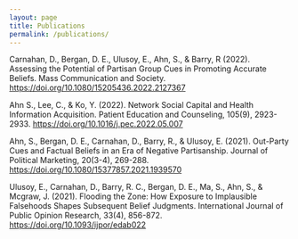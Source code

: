 ```yaml
---
layout: page
title: Publications
permalink: /publications/
---
```

Carnahan, D., Bergan, D. E., Ulusoy, E., Ahn, S., & Barry, R (2022). Assessing the Potential of Partisan Group Cues in Promoting Accurate Beliefs. Mass Communication and Society. https://doi.org/10.1080/15205436.2022.2127367

Ahn S., Lee, C., & Ko, Y. (2022). Network Social Capital and Health Information Acquisition. Patient Education and Counseling, 105(9), 2923-2933. https://doi.org/10.1016/j.pec.2022.05.007

Ahn, S., Bergan, D. E., Carnahan, D., Barry, R., & Ulusoy, E. (2021). Out-Party Cues and Factual Beliefs in an Era of Negative Partisanship. Journal of Political Marketing, 20(3-4), 269-288. https://doi.org/10.1080/15377857.2021.1939570

Ulusoy, E., Carnahan, D., Barry, R. C., Bergan, D. E., Ma, S., Ahn, S., & Mcgraw, J. (2021). Flooding the Zone: How Exposure to Implausible Falsehoods Shapes Subsequent Belief Judgments. International Journal of Public Opinion Research, 33(4), 856-872. https://doi.org/10.1093/ijpor/edab022

